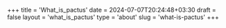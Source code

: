 +++
title = 'What_is_pactus'
date = 2024-07-07T20:24:48+03:30
draft = false
layout = 'what_is_pactus'
type = 'about'
slug = 'what-is-pactus'
+++
